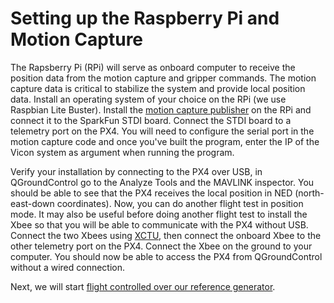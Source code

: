 # Setting up the Raspberry Pi and Motion Capture

The Rapsberry Pi (RPi) will serve as onboard computer to receive the position data from the motion capture and gripper commands. The motion capture data is critical to stabilize the system and provide local position data. Install an operating system of your choice on the RPi (we use Raspbian Lite Buster). Install the [motion capture publisher](https://github.com/raptor-ethz/mocap_px4_publisher) on the RPi and connect it to the SparkFun STDI board. Connect the STDI board to a telemetry port on the PX4. You will need to configure the serial port in the motion capture code and once you've built the program, enter the IP of the Vicon system as argument when running the program. 

Verify your installation by connecting to the PX4 over USB, in QGroundControl go to the Analyze Tools and the MAVLINK inspector. You should be able to see that the PX4 receives the local position in NED (north-east-down coordinates). Now, you can do another flight test in position mode. It may also be useful before doing another flight test to install the Xbee so that you will be able to communicate with the PX4 without USB. Connect the two Xbees using [XCTU](https://www.digi.com/products/embedded-systems/digi-xbee/digi-xbee-tools/xctu), then connect the onboard Xbee to the other telemetry port on the PX4. Connect the Xbee on the ground to your computer. You should now be able to access the PX4 from QGroundControl without a wired connection. 

Next, we will start [flight controlled over our reference generator](reference_gen_setup.md).